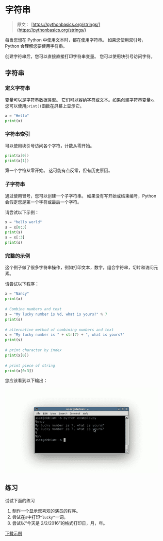 # 字符串

> 原文： [https://pythonbasics.org/strings/](https://pythonbasics.org/strings/)

每当您想在 Python 中使用文本时，都在使用字符串。 如果您使用双引号，Python 会理解您要使用字符串。

创建字符串后，您可以直接直接打印字符串变量。 您可以使用块引号访问字符。



## 字符串

### 定义字符串

变量可以是字符串数据类型。 它们可以容纳字符或文本。如果创建字符串变量`x`。 您可以使用`print()`函数在屏幕上显示它。

```py
x = "Hello"
print(x)

```

### 字符串索引

可以使用块引号访问各个字符，计数从零开始。

```py
print(x[0])
print(x[1])

```

第一个字符从零开始。 这可能有点反常，但有历史原因。

### 子字符串

通过使用冒号，您可以创建一个子字符串。 如果没有写开始或结束编号，Python 会假定您是第一个字符或最后一个字符。

请尝试以下示例：

```py
x = "hello world"
s = x[0:3]
print(s)
s = x[:3]
print(s)

```

### 完整的示例

这个例子做了很多字符串操作，例如打印文本，数字，组合字符串，切片和访问元素。

请尝试以下程序：

```py
x = "Nancy"
print(x)

# Combine numbers and text
s = "My lucky number is %d, what is yours?" % 7
print(s)

# alternative method of combining numbers and text
s = "My lucky number is " + str(7) + ", what is yours?"
print(s)

# print character by index
print(x[0])

# print piece of string
print(x[0:3])

```

您应该看到以下输出：

![python strings](img/7976965bb93b05a72855c2fcdd899e32.jpg)

## 练习

试试下面的练习

1.  制作一个显示您喜欢的演员的程序。
2.  尝试在`s`中打印`"lucky"`一词。
3.  尝试以“今天是 2/2/2016”的格式打印日，月，年。

[下载示例](https://gum.co/dcsp)